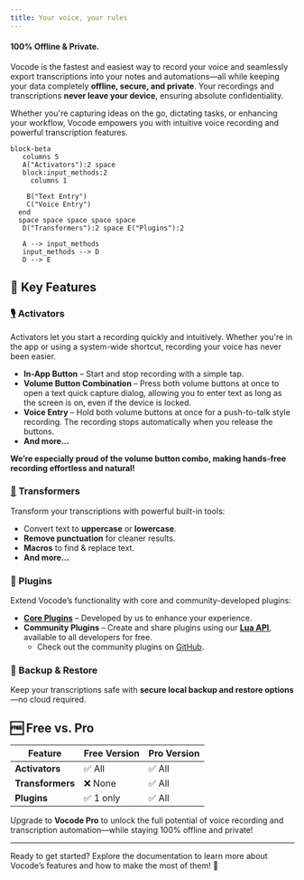 ```yaml
---
title: Your voice, your rules
---
```

#### 100% Offline & Private.

Vocode is the fastest and easiest way to record your voice and seamlessly export transcriptions into your notes and automations—all while keeping your data completely **offline, secure, and private**. Your recordings and transcriptions **never leave your device**, ensuring absolute confidentiality. 

Whether you're capturing ideas on the go, dictating tasks, or enhancing your workflow, Vocode empowers you with intuitive voice recording and powerful transcription features.

```mermaid
block-beta
   columns 5
   A("Activators"):2 space 
   block:input_methods:2
     columns 1

    B("Text Entry") 
    C("Voice Entry")
  end 
  space space space space space
   D("Transformers"):2 space E("Plugins"):2
   
   A --> input_methods
   input_methods --> D
   D --> E
```

## 🚀 Key Features

### [🎙](activators) Activators
Activators let you start a recording quickly and intuitively. Whether you're in the app or using a system-wide shortcut, recording your voice has never been easier.

- **In-App Button** – Start and stop recording with a simple tap.
- **Volume Button Combination** – Press both volume buttons at once to open a text quick capture dialog, allowing you to enter text as long as the screen is on, even if the device is locked.
- **Voice Entry** – Hold both volume buttons at once for a push-to-talk style recording. The recording stops automatically when you release the buttons.
- **And more...**

**We’re especially proud of the volume button combo, making hands-free recording effortless and natural!**

### [🔧](transformers/) Transformers
Transform your transcriptions with powerful built-in tools:
- Convert text to **uppercase** or **lowercase**.
- **Remove punctuation** for cleaner results.
- **Macros** to find & replace text.
- **And more...**

### 🔌 Plugins
Extend Vocode’s functionality with core and community-developed plugins:
- [**Core Plugins**](plugins/core_plugins/) – Developed by us to enhance your experience.
- **Community Plugins** – Create and share plugins using our [**Lua API**](developers/lua_apis/), available to all developers for free.
  - Check out the community plugins on [GitHub](https://github.com/ViscousPot/vocode-community).

### 💾 Backup & Restore
Keep your transcriptions safe with **secure local backup and restore options**—no cloud required.

## 🆓 Free vs. Pro
| Feature          | Free Version  | Pro Version  |
|------------------|---------------|--------------|
| **Activators**   | ✅ All        | ✅ All       |
| **Transformers** | ❌ None       | ✅ All       |
| **Plugins**      | ✅ 1 only     | ✅ All       |

Upgrade to **Vocode Pro** to unlock the full potential of voice recording and transcription automation—while staying 100% offline and private!

---

Ready to get started? Explore the documentation to learn more about Vocode’s features and how to make the most of them! 🚀